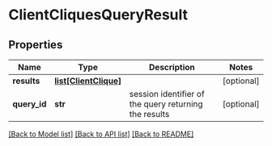 # ClientCliquesQueryResult

## Properties
Name | Type | Description | Notes
------------ | ------------- | ------------- | -------------
**results** | [**list[ClientClique]**](ClientClique.md) |  | [optional] 
**query_id** | **str** | session identifier of the query returning the results  | [optional] 

[[Back to Model list]](../README.md#documentation-for-models) [[Back to API list]](../README.md#documentation-for-api-endpoints) [[Back to README]](../README.md)


